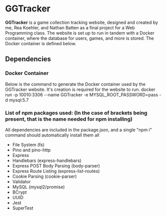 # GGTracker
 
**GGTracker** is a game collection tracking website, designed and created by me, Rea Koehler, and Nathan Batten as a final project for a Web Programming class. The website is set up to run in tandem with a Docker container, where the database for users, games, and more is stored. The Docker container is defined below.

## Dependencies

### Docker Container
Below is the command to generate the Docker container used by the GGTracker website. It's creation is required for the website to run.
docker run -p 10010:3306 --name GGTracker -e MYSQL_ROOT_PASSWORD=pass -d mysql:5.7

### List of npm packages used: (In the case of brackets being present, that is the name needed for npm installing)
All dependencies are included in the package.json, and a single "npm i" command should automatically install them all
- File System (fs)
- Pino and pino-http
- Express
- Handlebars (express-handlebars)
- Express POST Body Parsing (body-parser)
- Express Route Listing (express-list-routes)
- Cookie Parsing (cookie-parser)
- Validator
- MySQL (mysql2/promise)
- BCrypt
- UUID
- Jest
- SuperTest